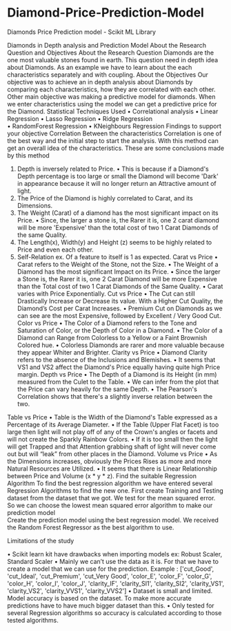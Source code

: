 # Diamond-Price-Prediction-Model
Diamonds Price Prediction model - Scikit ML Library

Diamonds in Depth analysis and Prediction Model
About the Research Question and Objectives
About the Research Question
Diamonds are the one most valuable stones found in earth. This question need in depth idea about Diamonds. As an example we have to learn about the each characteristics separately and with coupling.
About the Objectives
Our objective was to achieve an in depth analysis about Diamonds by comparing each characteristics, how they are correlated with each other. Other main objective was making a predictive model for diamonds. When we enter characteristics using the model we can get a predictive price for the Diamond.
Statistical Techniques Used
•	Correlational analysis 
•	Linear Regression
•	Lasso Regression
•	Ridge Regression  
•	RandomForest Regression 
•	KNeighbours Regression
Findings to support your objective
Correlation Between the characteristics
Correlation is one of the best way and the initial step to start the analysis. With this method can get an overall idea of the characteristics.
These are some conclusions made by this method
1.	Depth is inversely related to Price.
•	This is because if a Diamond's Depth percentage is too large or small the Diamond will become 'Dark' in appearance because it will no longer return an Attractive amount of light.
2.	The Price of the Diamond is highly correlated to Carat, and its Dimensions.
3.	The Weight (Carat) of a diamond has the most significant impact on its Price.
•	Since, the larger a stone is, the Rarer it is, one 2 carat diamond will be more 'Expensive' than the total cost of two 1 Carat Diamonds of the same Quality.
4.	The Length(x), Width(y) and Height (z) seems to be highly related to Price and even each other.
5.	Self-Relation ex. Of a feature to itself is 1 as expected.
Carat vs Price
•	Carat refers to the Weight of the Stone, not the Size.
•	The Weight of a Diamond has the most significant Impact on its Price.
•	Since the larger a Stone is, the Rarer it is, one 2 Carat Diamond will be more Expensive than the Total cost of two 1 Carat Diamonds of the Same Quality.
•	Carat varies with Price Exponentially.
Cut vs Price
•	The Cut can still Drastically Increase or Decrease its value. With a Higher Cut Quality, the Diamond’s Cost per Carat Increases.
•	Premium Cut on Diamonds as we can see are the most Expensive, followed by Excellent / Very Good Cut.
Color vs Price
•	The Color of a Diamond refers to the Tone and Saturation of Color, or the Depth of Color in a Diamond.
•	The Color of a Diamond can Range from Colorless to a Yellow or a Faint Brownish Colored hue.
•	Colorless Diamonds are rarer and more valuable because they appear Whiter and Brighter.
Clarity vs Price
•	Diamond Clarity refers to the absence of the Inclusions and Blemishes.
•	It seems that VS1 and VS2 affect the Diamond's Price equally having quite high Price margin.
Depth vs Price
•	The Depth of a Diamond is its Height (in mm) measured from the Culet to the Table.
•	We can infer from the plot that the Price can vary heavily for the same Depth.
•	The Pearson's Correlation shows that there's a slightly inverse relation between the two.

Table vs Price
•	Table is the Width of the Diamond's Table expressed as a Percentage of its Average Diameter.
•	If the Table (Upper Flat Facet) is too large then light will not play off of any of the Crown's angles or facets and will not create the Sparkly Rainbow Colors.
•	If it is too small then the light will get Trapped and that Attention grabbing shaft of light will never come out but will “leak” from other places in the Diamond.
Volume vs Price
•	As the Dimensions increases, obviously the Prices Rises as more and more Natural Resources are Utilized.
•	It seems that there is Linear Relationship between Price and Volume (x * y * z).
Find the suitable Regression Algorithm
To find the best regression algorithm we have entered several Regression Algorithms to find the new one. First create Training and Testing dataset from the dataset that we got.
We test for the mean squared error. So we can choose the lowest mean squared error algorithm to make our prediction model  
Create the prediction model using the best regression model. We received the Random Forest Regressor as the best algorithm to use.
  
Limitations of the study

•	Scikit learn kit have drawbacks when importing models ex: Robust Scaler, Standard Scaler
•	Mainly we can’t use the data as it is. For that we have to create a model that we can use for the prediction.
Example : ['cut_Good', 'cut_Ideal', 'cut_Premium', 'cut_Very Good', 'color_E', 'color_F', 'color_G', 'color_H', 'color_I', 'color_J', 'clarity_IF', 'clarity_SI1', 'clarity_SI2', 'clarity_VS1', 'clarity_VS2', 'clarity_VVS1', 'clarity_VVS2']
•	Dataset is small and limited. Model accuracy is based on the dataset. To make more accurate predictions have to have much bigger dataset than this.
•	Only tested for several Regression algorithms so accuracy is calculated according to those tested algorithms.

